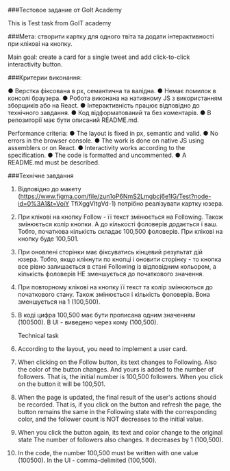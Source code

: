 ###Тестовое задание от GoIt Academy

This is Test task from GoIT academy

###Мета: створити картку для одного твіта та додати інтерактивності при клікові
на кнопку.

Main goal: create a card for a single tweet and add click-to-click interactivity
button.

###Критерии виконання:

● Верстка фіксована в рх, семантична та валідна. ● Немає помилок в консолі
браузера. ● Робота виконана на нативному JS з використанням зборщиків або на
React. ● Інтерактивність працює відповідно до технічного завдання. ● Код
відформатований та без коментарів. ● В репозиторії має бути описаний README.md.

Performance criteria: ● The layout is fixed in px, semantic and valid. ● No
errors in the browser console. ● The work is done on native JS using assemblers
or on React. ● Interactivity works according to the specification. ● The code is
formatted and uncommented. ● A README.md must be described.

###Технічне завдання

1. Відповідно до макету
   (https://www.figma.com/file/zun1oP6NmS2Lmgbcj6e1IG/Test?node-id=0%3A1&t=VoiY
   TfiXggVItgVd-1) потрібно реалізувати картку юзера.
2. При клікові на кнопку Follow - її текст змінюється на Following. Також
   змінюється колір кнопки. А до кількості фоловерів додається і ваш. Тобто,
   початкова кількість складає 100,500 фоловерів. При клікові на кнопку буде
   100,501.
3. При оновлені сторінки має фіксуватись кінцевий результат дій юзера. Тобто,
   якщо клікнути по кнопці і оновити сторінку - то кнопка все рівно залишається
   в стані Following із відповідним кольором, а кількість фоловерів НЕ
   зменшується до початкового значення.
4. При повторному клікові на кнопку її текст та колір змінюються до початкового
   стану. Також змінюється і кількість фоловерів. Вона зменшується на 1
   (100,500).
5. В коді цифра 100,500 має бути прописана одним значенням (100500). В UI -
   виведено через кому (100,500).

   Technical task

1. According to the layout, you need to implement a user card.
2. When clicking on the Follow button, its text changes to Following. Also the
   color of the button changes. And yours is added to the number of followers.
   That is, the initial number is 100,500 followers. When you click on the
   button it will be 100,501.
3. When the page is updated, the final result of the user's actions should be
   recorded. That is, if you click on the button and refresh the page, the
   button remains the same in the Following state with the corresponding color,
   and the follower count is NOT decreases to the initial value.
4. When you click the button again, its text and color change to the original
   state The number of followers also changes. It decreases by 1 (100,500).
5. In the code, the number 100,500 must be written with one value (100500). In
    the UI - comma-delimited (100,500).
